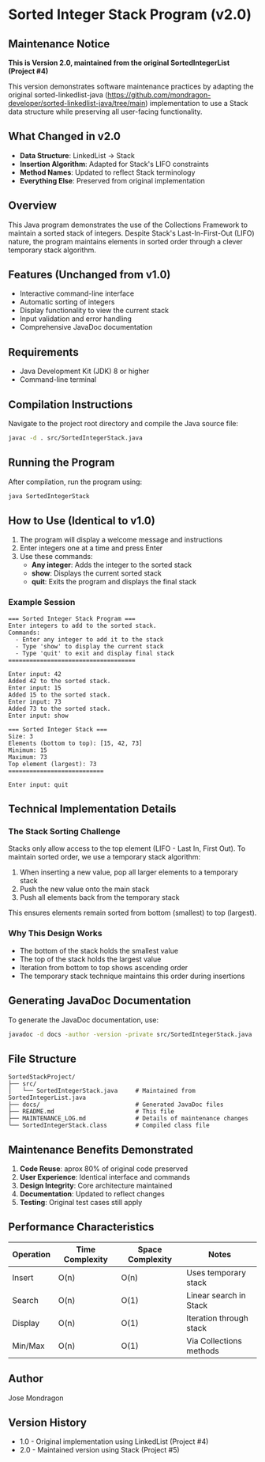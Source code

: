 # Sorted Integer Stack Program (v2.0)

## Maintenance Notice
**This is Version 2.0, maintained from the original SortedIntegerList (Project #4)**

This version demonstrates software maintenance practices by adapting the original sorted-linkedlist-java (https://github.com/mondragon-developer/sorted-linkedlist-java/tree/main) implementation to use a Stack data structure while preserving all user-facing functionality.

## What Changed in v2.0
- **Data Structure**: LinkedList → Stack
- **Insertion Algorithm**: Adapted for Stack's LIFO constraints
- **Method Names**: Updated to reflect Stack terminology
- **Everything Else**: Preserved from original implementation

## Overview
This Java program demonstrates the use of the Collections Framework to maintain a sorted stack of integers. Despite Stack's Last-In-First-Out (LIFO) nature, the program maintains elements in sorted order through a clever temporary stack algorithm.

## Features (Unchanged from v1.0)
- Interactive command-line interface
- Automatic sorting of integers
- Display functionality to view the current stack
- Input validation and error handling
- Comprehensive JavaDoc documentation

## Requirements
- Java Development Kit (JDK) 8 or higher
- Command-line terminal

## Compilation Instructions

Navigate to the project root directory and compile the Java source file:

```bash
javac -d . src/SortedIntegerStack.java
```

## Running the Program

After compilation, run the program using:

```bash
java SortedIntegerStack
```

## How to Use (Identical to v1.0)

1. The program will display a welcome message and instructions
2. Enter integers one at a time and press Enter
3. Use these commands:
   - **Any integer**: Adds the integer to the sorted stack
   - **show**: Displays the current sorted stack
   - **quit**: Exits the program and displays the final stack

### Example Session
```
=== Sorted Integer Stack Program ===
Enter integers to add to the sorted stack.
Commands:
  - Enter any integer to add it to the stack
  - Type 'show' to display the current stack
  - Type 'quit' to exit and display final stack
====================================

Enter input: 42
Added 42 to the sorted stack.
Enter input: 15
Added 15 to the sorted stack.
Enter input: 73
Added 73 to the sorted stack.
Enter input: show

=== Sorted Integer Stack ===
Size: 3
Elements (bottom to top): [15, 42, 73]
Minimum: 15
Maximum: 73
Top element (largest): 73
===========================

Enter input: quit
```

## Technical Implementation Details

### The Stack Sorting Challenge
Stacks only allow access to the top element (LIFO - Last In, First Out). To maintain sorted order, we use a temporary stack algorithm:

1. When inserting a new value, pop all larger elements to a temporary stack
2. Push the new value onto the main stack
3. Push all elements back from the temporary stack

This ensures elements remain sorted from bottom (smallest) to top (largest).

### Why This Design Works
- The bottom of the stack holds the smallest value
- The top of the stack holds the largest value
- Iteration from bottom to top shows ascending order
- The temporary stack technique maintains this order during insertions

## Generating JavaDoc Documentation

To generate the JavaDoc documentation, use:

```bash
javadoc -d docs -author -version -private src/SortedIntegerStack.java
```

## File Structure
```
SortedStackProject/
├── src/
│   └── SortedIntegerStack.java     # Maintained from SortedIntegerList.java
├── docs/                           # Generated JavaDoc files
├── README.md                       # This file
├── MAINTENANCE_LOG.md              # Details of maintenance changes
└── SortedIntegerStack.class        # Compiled class file
```

## Maintenance Benefits Demonstrated
1. **Code Reuse**: aprox 80% of original code preserved
2. **User Experience**: Identical interface and commands
3. **Design Integrity**: Core architecture maintained
4. **Documentation**: Updated to reflect changes
5. **Testing**: Original test cases still apply

## Performance Characteristics

| Operation | Time Complexity| Space Complexity | Notes |
|-----------|----------------|------------------|-------|
| Insert    | O(n)           | O(n)             | Uses temporary stack |
| Search    | O(n)           | O(1)             | Linear search in Stack |
| Display   | O(n)           | O(1)             | Iteration through stack |
| Min/Max   | O(n)           | O(1)             | Via Collections methods |

## Author
Jose Mondragon

## Version History
- 1.0 - Original implementation using LinkedList (Project #4)
- 2.0 - Maintained version using Stack (Project #5)
